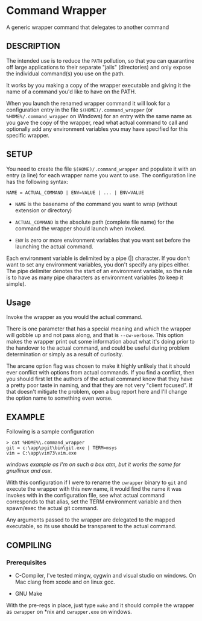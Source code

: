 Command Wrapper
===============

A generic wrapper command that delegates to another command

DESCRIPTION
-----------
The intended use is to reduce the `PATH` pollution, so that you can quarantine
off large applications to their separate "jails" (directories) and only expose
the individual command(s) you use on the path.

It works by you making a copy of the wrapper executable and giving it the name
of a command you'd like to have on the PATH.

When you launch the renamed wrapper command it will look for a configuration
entry in the file `$(HOME)/.command_wrapper` (or `%HOME%/.command_wrapper` on
Windows) for an entry with the same name as you gave the copy of the wrapper,
read what actual command to call and optionally add any environment variables
you may have specified for this specific wrapper.

SETUP
-----
You need to create the file `$(HOME)/.command_wrapper` and populate it with an
entry (a line) for each wrapper name you want to use. The configuration line
has the following syntax:

    NAME = ACTUAL_COMMAND | ENV=VALUE | ... | ENV=VALUE

 * `NAME` is the basename of the command you want to wrap (without extension
   or directory)

 * `ACTUAL_COMMAND` is the absolute path (complete file name) for the command
   the wrapper should launch when invoked.

 * `ENV` is zero or more environment variables that you want set before the
   launching the actual command.

Each environment variable is delimited by a pipe (|) character. If you don't
want to set any environment variables, you don't specify any pipes either. The
pipe delimiter denotes the start of an environment variable, so the rule is to
have as many pipe characters as environment variables (to keep it simple).

Usage
----
Invoke the wrapper as you would the actual command.

There is one parameter that has a special meaning and which the wrapper will
gobble up and not pass along, and that is `--cw-verbose`. This option makes
the wrapper print out some information about what it's doing prior to the
handover to the actual command, and could be useful during problem
determination or simply as a result of curiosity.

The arcane option flag was chosen to make it highly unlikely that it should
ever conflict with options from actual commands. If you find a conflict, then
you should first let the authors of the actual command know that they have a
pretty poor taste in naming, and that they are not very "client focused". If
that doesn't mitigate the problem, open a bug report here and I'll change the
option name to something even worse.

EXAMPLE
-------
Following is a sample configuration

    > cat %HOME%\.command_wrapper
    git = c:\app\pgit\bin\git.exe | TERM=msys
    vim = C:\app\vim73\vim.exe

_windows example as I'm on such a box atm, but it works the same for gnu/linux
and osx._

With this configuration if I were to rename the `cwrapper` binary to `git` and
execute the wrapper with this new name, it would find the name it was invokes
with in the configuration file, see what actual command corresponds to that
alias, set the TERM environment variable and then spawn/exec the actual git
command.

Any arguments passed to the wrapper are delegated to the mapped executable, so
its use should be transparent to the actual command.

COMPILING
---------
### Prerequisites ###

 * C-Compiler, I've tested mingw, cygwin and visual studio on windows. On Mac
   clang from xcode and on linux gcc.

 * GNU Make

With the pre-reqs in place, just type `make` and it should compile the wrapper
as `cwrapper` on *nix and `cwrapper.exe` on windows.
